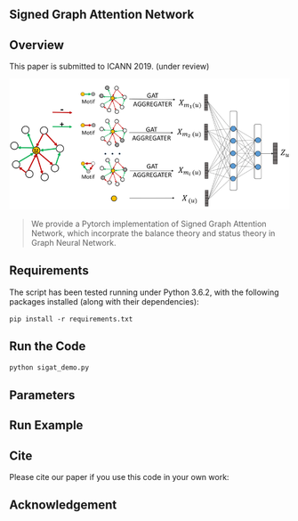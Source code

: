 ## Signed Graph Attention Network

## Overview
This paper is submitted to ICANN 2019. (under review)

<div align=center>
 <img src="./imgs/SiGAT.png" alt="Sigat" align=center/>
</div>

> We provide a Pytorch implementation of Signed Graph Attention Network, which incorprate the balance theory and status theory in Graph Neural Network.


## Requirements
The script has been tested running under Python 3.6.2, with the following packages installed (along with their dependencies):

```
pip install -r requirements.txt
```

## Run the Code

```
python sigat_demo.py
```

## Parameters



## Run Example

## Cite
Please cite our paper if you use this code in your own work:

## Acknowledgement

